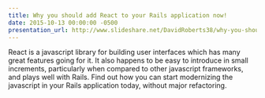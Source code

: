 ```yaml
---
title: Why you should add React to your Rails application now!
date: 2015-10-13 00:00:00 -0500
presentation_url: http://www.slideshare.net/DavidRoberts38/why-you-should-add-react-to-your-rails-application-now
---
```

React is a javascript library for building user interfaces which has many great features going for it.  It also happens to be easy to introduce in small increments, particularly when compared to other javascript frameworks, and plays well with Rails.  Find out how you can start modernizing the javascript in your Rails application today, without major refactoring.

